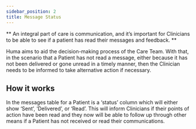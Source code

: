 ```yaml
---
sidebar_position: 2
title: Message Status
---
```


** An integral part of care is communication, and it’s important for Clinicians to be able to see if a patient has read their messages and feedback. **

Huma aims to aid the decision-making process of the Care Team. With that, in the scenario that a Patient has not read a message, either because it has not been delivered or gone unread in a timely manner, then the Clinician needs to be informed to take alternative action if necessary.

## How it works

In the messages table for a Patient is a ‘status’ column which will either show ‘Sent’, ‘Delivered’, or ‘Read’. This will inform Clinicians if their points of action have been read and they now will be able to follow up through other means if a Patient has not received or read their communications.
